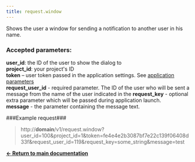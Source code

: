 ```yaml
---
title: request.window
---
```

Shows the user a window for sending a notification to another user in his name.

### Accepted parameters: ###

**user_id**: the ID of the user to show the dialog to<br>
**project_id**: your project's ID<br>
**token** – user token passed in the application settings. See [application parameters](/app)<br>
**request_user_id** - required parameter. The ID of the user who will be sent a message from the name of the user indicated in the 
**request_key** - optional extra parameter which will be passed during application launch.<br>
**message** - the parameter containing the message text.

###Example request###

> http://**domain**/v1/request.window?user_id=100&project_id=1&token=fe4e4e2b3087bf7e22c139f06408d33f&request_user_id=119&request_key=some_string&message=test

[**<- Return to main documentation**](/en/notification)